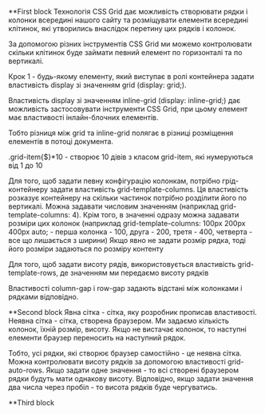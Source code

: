 \*\*First block
Технологія CSS Grid дає можливість створювати рядки і колонки всередині нашого сайту та розміщувати елементи всередині клітинок, які утворились внаслідок перетину цих рядків і колонок.

За допомогою різних інструментів CSS Grid ми можемо контролювати скільки клітинок буде займати певний елемент по горизонталі та по вертикалі.

Крок 1 - будь-якому елементу, який виступає в ролі контейнера задати властивість display зі значенням grid (display: grid;).

Властивість display зі значенням inline-grid (display: inline-grid;) дає можливість застосовувати інструменти CSS Grid, при цьому елемент має властивості інлайн-блочних елементів.

Тобто різниця між grid та inline-grid полягає в різниці розміщення елементів в потоці документа.

.grid-item{$}\*10 - створює 10 дівів з класом grid-item, які нумеруються від 1 до 10

Для того, щоб задати певну конфігурацію колонкам, потрібно грід-контейнеру задати властивість grid-template-columns. Ця властивість розказує контейнеру на скільки частинок потрібно розділити його по вертикалі. Можна задавати числовим значенням (наприклад grid-template-columns: 4). Крім того, в значенні одразу можна задавати розміри цих колонок (наприклад grid-template-columns: 100px 200px 400px auto; - перша колонка - 100, друга - 200, третя - 400, четверта - все що лишається з ширини)
Якщо явно не задати розмір рядка, тоді його розміри задаються по розміру контенту

Для того, щоб задати висоту рядів, використовується властивість grid-template-rows, де значенням ми передаємо висоту рядків

Властивості column-gap і row-gap задають відстані між колонками і рядками відповідно.

\*\*Second block
Явна сітка - сітка, яку розробник прописав властивості. Неявна сітка - сітка, створена браузером. Ми задаємо кількість колонок, їхній розмір, висоту. Якщо не вистачає колонок, то наступні елементи браузер переносить на наступний рядок.

Тобто, усі рядки, які створює браузер самостійно - це неявна сітка. Можна контролювати висоту рядків за допомогою властивості grid-auto-rows. Якщо задати одне значення - то всі створені браузером рядки будуть мати однакову висоту. Відповідно, якщо задати значення два числа через пробіл - то висота рядків буде чергуватись.

\*\*Third block
